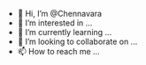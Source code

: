- 👋 Hi, I’m @Chennavara
- 👀 I’m interested in ...
- 🌱 I’m currently learning ...
- 💞️ I’m looking to collaborate on ...
- 📫 How to reach me ...

<!---
Chennavara/Chennavara is a ✨ special ✨ repository because its `README.md` (this file) appears on your GitHub profile.
You can click the Preview link to take a look at your changes.
--->
